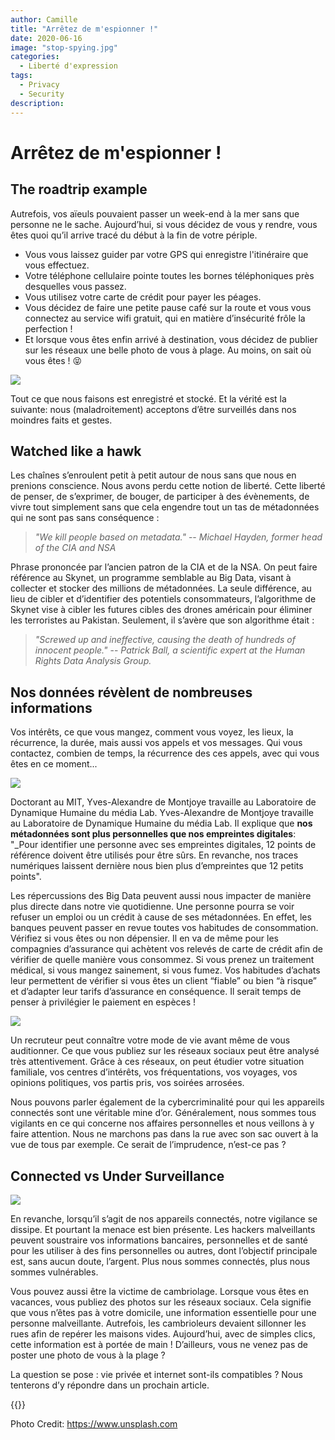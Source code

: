 ```yaml
---
author: Camille
title: "Arrêtez de m'espionner !"
date: 2020-06-16
image: "stop-spying.jpg"
categories:
  - Liberté d'expression
tags:
  - Privacy
  - Security
description:
---
```


# Arrêtez de m'espionner !


## The roadtrip example

Autrefois, vos aïeuls pouvaient passer un week-end à la mer sans que personne ne le sache. Aujourd’hui, si vous décidez de vous y rendre, vous êtes quoi qu’il arrive tracé du début à la fin de votre périple.

* Vous vous laissez guider par votre GPS qui enregistre l'itinéraire que vous effectuez.
* Votre téléphone cellulaire pointe toutes les bornes téléphoniques près desquelles vous passez.
* Vous utilisez votre carte de crédit pour payer les péages.
* Vous décidez de faire une petite pause café sur la route et vous vous connectez au service wifi gratuit, qui en matière d’insécurité frôle la perfection !
* Et lorsque vous êtes enfin arrivé à destination, vous décidez de publier sur les réseaux une belle photo de vous à plage. Au moins, on sait où vous êtes ! 😝


![](https://i.imgur.com/xgSEwgq.jpg)


Tout ce que nous faisons est enregistré et stocké. Et la vérité est la suivante: nous (maladroitement) acceptons d’être surveillés dans nos moindres faits et gestes.

## Watched like a hawk

Les chaînes s’enroulent petit à petit autour de nous sans que nous en prenions conscience. Nous avons perdu cette notion de liberté. Cette liberté de penser, de s’exprimer, de bouger, de participer à des évènements, de vivre tout simplement sans que cela engendre tout un tas de métadonnées qui ne sont pas sans conséquence :

> _"We kill people based on metadata."_ -- <cite>Michael Hayden, former head of the CIA and NSA</cite>

Phrase prononcée par l’ancien patron de la CIA et de la NSA. On peut faire référence au Skynet, un programme semblable au Big Data, visant à collecter et stocker des millions de métadonnées. La seule différence, au lieu de cibler et d’identifier des potentiels consommateurs, l’algorithme de Skynet vise à cibler les futures cibles des drones américain pour éliminer les terroristes au Pakistan. Seulement, il s’avère que son algorithme était :

> _"Screwed up and ineffective, causing the death of hundreds of innocent people."_ -- <cite> Patrick Ball, a scientific expert at the Human Rights Data Analysis Group.</cite>


## Nos données révèlent de nombreuses informations



Vos intérêts, ce que vous mangez, comment vous voyez, les lieux, la récurrence, la durée, mais aussi vos appels et vos messages. Qui vous contactez, combien de temps, la récurrence des ces appels, avec qui vous êtes en ce moment...

![](https://i.imgur.com/9hsjx1a.jpg)

Doctorant au MIT, Yves-Alexandre de Montjoye travaille au Laboratoire de Dynamique Humaine du média Lab. Yves-Alexandre de Montjoye travaille au Laboratoire de Dynamique Humaine du média Lab. Il explique que **nos métadonnées sont plus personnelles que nos empreintes digitales**: "_Pour identifier une personne avec ses empreintes digitales, 12 points de référence doivent être utilisés pour être sûrs. En revanche, nos traces numériques laissent dernière nous bien plus d’empreintes que 12 petits points".



Les répercussions des Big Data peuvent aussi nous impacter de manière plus directe dans notre vie quotidienne.  Une personne pourra se voir refuser un emploi ou un crédit à cause de ses métadonnées. En effet, les banques peuvent passer en revue toutes vos habitudes de consommation. Vérifiez si vous êtes ou non dépensier. Il en va de même pour les compagnies d’assurance qui achètent vos relevés de carte de crédit afin de vérifier de quelle manière vous consommez. Si vous prenez un traitement médical, si vous mangez sainement, si vous fumez. Vos habitudes d’achats leur permettent de vérifier si vous êtes un client “fiable” ou bien “à risque” et d’adapter leur tarifs d’assurance en conséquence. Il serait temps de penser à privilégier le paiement en espèces !


![](https://i.imgur.com/klYN0ht.jpg)


Un recruteur peut connaître votre mode de vie avant même de vous auditionner. Ce que vous publiez sur les réseaux sociaux peut être analysé très attentivement. Grâce à ces réseaux, on peut étudier votre situation familiale, vos centres d’intérêts, vos fréquentations, vos voyages, vos opinions politiques, vos partis pris, vos soirées arrosées.




Nous pouvons parler également de la cybercriminalité pour qui les  appareils connectés sont une véritable mine d’or. Généralement, nous sommes tous vigilants en ce qui concerne nos affaires personnelles et nous veillons à y faire attention. Nous ne marchons pas dans la rue avec son sac ouvert à la vue de tous par exemple. Ce serait de l’imprudence, n’est-ce pas ?


## Connected vs Under Surveillance

![](https://i.imgur.com/UVbpmes.jpg)

En revanche, lorsqu’il s’agit de nos appareils connectés, notre vigilance se dissipe. Et pourtant la menace est bien présente. Les hackers malveillants peuvent soustraire vos informations bancaires, personnelles et de santé pour les utiliser à des fins personnelles ou autres, dont l’objectif principale est, sans aucun doute, l’argent. Plus nous sommes connectés, plus nous sommes vulnérables.

Vous pouvez aussi être la victime de cambriolage. Lorsque vous êtes en vacances, vous publiez des photos sur les réseaux sociaux. Cela signifie que vous n’êtes pas à votre domicile, une information essentielle pour une personne malveillante. Autrefois, les cambrioleurs devaient sillonner les rues afin de repérer les maisons vides. Aujourd’hui, avec de simples clics, cette information est à portée de main ! D’ailleurs, vous ne venez pas de poster une photo de vous à la plage ?

La question se pose : vie privée et internet sont-ils compatibles ? Nous tenterons d’y répondre dans un prochain article.



{{<tweet id="1186666663191728129">}}

Photo Credit: https://www.unsplash.com

